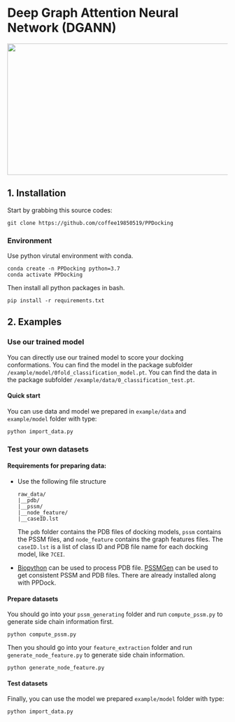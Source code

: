 # Deep Graph Attention Neural Network (DGANN) 

<img src="https://github.com/coffee19850519/PPDocking/blob/master/figure/FIG1.jpg" width="700" height="300"/><br/>


## 1. Installation
Start by grabbing this source codes:
```
git clone https://github.com/coffee19850519/PPDocking
```

### Environment
Use python virutal environment with conda.
```
conda create -n PPDocking python=3.7
conda activate PPDocking
```

Then install all python packages in bash.
```
pip install -r requirements.txt
```

## 2. Examples
### Use our trained model

You can directly use our trained model to score your docking conformations. 
You can find the model in the package subfolder `/example/model/0fold_classification_model.pt`.
You can find the data in the package subfolder `/example/data/0_classification_test.pt`.

#### Quick start
You can use data and model we prepared in `example/data` and `example/model` folder with type:
```
python import_data.py
```

### Test your own datasets

#### Requirements for preparing data:

 - Use the following file structure
      ```
      raw_data/
      |__pdb/
      |__pssm/
      |__node_feature/
      |__caseID.lst
      ```
   The `pdb` folder contains the PDB files of docking models, `pssm` contains the PSSM files, and `node_feature` contains the graph features files.
   The `caseID.lst` is a list of class ID and PDB file name for each docking model, like `7CEI`.
   
 - [Biopython](https://biopython.org/) can be used to process PDB file.
   [PSSMGen](https://github.com/DeepRank/PSSMGen) can be used to get consistent PSSM and PDB files. 
   There are already installed along with PPDock.

#### Prepare datasets
You should go into your `pssm_generating` folder and run `compute_pssm.py` to generate side chain information first.
```
python compute_pssm.py
```
Then you should go into your `feature_extraction` folder and run `generate_node_feature.py` to generate side chain information.
```
python generate_node_feature.py
```
#### Test datasets
Finally, you can use the model we prepared `example/model` folder with type:
```
python import_data.py
```

